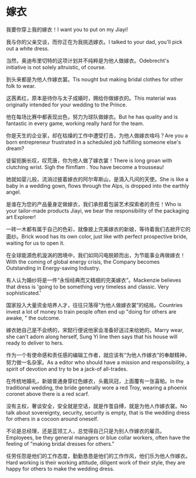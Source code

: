 # 嫁衣

<p><span class="chinese">我要你穿上我的嫁衣！</span><span class="english">I want you to put on my Jiayi!</span></p>

<p><span class="chinese">我与你的父亲交谈，而你正在为我挑选嫁衣。</span><span class="english">I talked to your dad, you'll pick out a white dress.</span></p>

<p><span class="chinese">当然，奥迪布里切特的这项计划并不纯粹是为他人做嫁衣。</span><span class="english">Odebrecht's initiative is not solely altruistic, of course.</span></p>

<p><span class="chinese">到头来都是为他人作嫁衣裳。</span><span class="english">Tis nought but making bridal clothes for other folk to wear.</span></p>

<p><span class="chinese">这茜素红，原本是待你与太子成婚时，赐给你做嫁衣的。</span><span class="english">This material was originally intended for your wedding to the Prince.</span></p>

<p><span class="chinese">他在每场比赛中都表现出色，努力为球队做嫁衣。</span><span class="english">But he has quality and is fantastic in every game, working really hard for the team.</span></p>

<p><span class="chinese">你是天生的企业家，却在枯燥的工作中遭受打击，为他人做嫁衣啥吗？</span><span class="english">Are you a born entrepreneur frustrated in a scheduled job fulfilling someone else's dream?</span></p>

<p><span class="chinese">徒留扼腕长叹，叹荒唐，你为他人做了嫁衣裳！</span><span class="english">There is long groan with clutching wrist. Sigh the flimflam . You have become a trousseau!</span></p>

<p><span class="chinese">她就如婴儿般，流淌过披着嫁衣的阿尔卑斯山，是滴入凡间的天使。</span><span class="english">She is like a baby in a wedding gown, flows through the Alps, is dropped into the earthly angel.</span></p>

<p><span class="chinese">是谁在为您的产品量身定做嫁衣，我们承担着包装艺术探索者的责任！</span><span class="english">Who is your tailor-made products Jiayi, we bear the responsibility of the packaging art Explorer!</span></p>

<p><span class="chinese">一砖一木都有属于自己的色彩，就像披上完美嫁衣的新娘，等待着我们去掀开它的面纱。</span><span class="english">Brick wood has its own color, just like with perfect prospective bride, waiting for us to open it.</span></p>

<p><span class="chinese">在全球能源危机漩涡的困境中，我们如同闪电脱颖而出，为节能事业再做嫁衣！</span><span class="english">With the coming of global energy crisis, the Company becomes Outstanding in Energy-saving Industry.</span></p>

<p><span class="chinese">有人认为婚纱将是一件“永恒经典而又精细的完美嫁衣”。</span><span class="english">Mackenzie believes that dress is 'going to be something very timeless and classic. Very sophisticated.'</span></p>

<p><span class="chinese">国家投入大量资金培养人才，往往只落得“为他人做嫁衣裳”的结局。</span><span class="english">Countries invest a lot of money to train people often end up "doing for others are awake, " the outcome.</span></p>

<p><span class="chinese">嫁衣她自己是不会绣的，宋懿行便说他家会准备好送过来给她的。</span><span class="english">Marry wear, she can't adorn along herself, Sung Yi line then says that his house will ready to deliver to hers.</span></p>

<p><span class="chinese">作为一个有使命感和责任感的编辑工作者，就应该有“为他人作嫁衣”的奉献精神，努力做一名杂家。</span><span class="english">As a editor who should have a mission and responsibility, a spirit of devotion and try to be a jack-of all-trades.</span></p>

<p><span class="chinese">在传统地婚礼，新娘普通身穿红色嫁衣，头戴凤冠，上面覆有一张喜帕。</span><span class="english">In the traditional wedding, the bride generally wore a red Troy, wearing a phoenix coronet above there is a red scarf.</span></p>

<p><span class="chinese">没有主权，奢谈安全，安全就是空话，就是作茧自缚，就是为他人作嫁衣裳。</span><span class="english">No talk about sovereignty, security, security is empty, that is the wedding dress for others in a cocoon around oneself.</span></p>

<p><span class="chinese">不论是总经理，还是蓝领工人，总觉得自己只是为别人作嫁衣的雇员。</span><span class="english">Employees, be they general managers or blue collar workers, often have the feeling of "making bridal dresses for others."</span></p>

<p><span class="chinese">任劳任怨是他们的工作态度，勤勤恳恳是他们的工作作风，他们乐为他人作嫁衣。</span><span class="english">Hard working is their working attitude, diligent work of their style, they are happy for others to make the wedding dress.</span></p>

